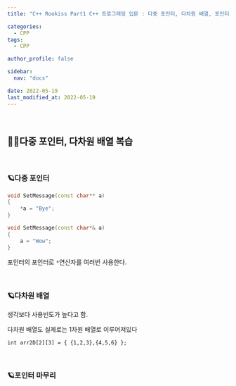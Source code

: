 ```yaml
---
title: "C++ Rookiss Part1 C++ 프로그래밍 입문 : 다중 포인터, 다차원 배열, 포인터 마무리 복습"

categories:
  - CPP
tags:
  - CPP

author_profile: false

sidebar:
  nav: "docs"

date: 2022-05-19
last_modified_at: 2022-05-19
---
```


<br>

## 🙇‍♀️다중 포인터, 다차원 배열 복습


<br>

### 🪐다중 포인터

```cpp
void SetMessage(const char** a)
{
    *a = "Bye";
}

void SetMessage(const char*& a)
{
    a = "Wow";
}
```

포인터의 포인터로 `*`연산자를 여러번 사용한다.

<br>

### 🪐다차원 배열

생각보다 사용빈도가 높다고 함.

다차원 배열도 실제로는 1차원 배열로 이루어져있다

`int arr2D[2][3] = { {1,2,3},{4,5,6} };` 


<br>

### 🪐포인터 마무리

